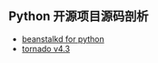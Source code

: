 Python 开源项目源码剖析
----------------------------
- [beanstalkd for python](https://github.com/BeginMan/code/tree/master/beanstalkc)
- [tornado v4.3]()